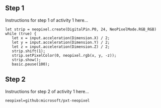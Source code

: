 ## Step 1

Instructions for step 1 of activity 1 here...


```blocks
let strip = neopixel.create(DigitalPin.P0, 24, NeoPixelMode.RGB_RGB)
while (true) {
   let x = input.acceleration(Dimension.X) / 2;
   let y = input.acceleration(Dimension.Y) / 2;
   let z = input.acceleration(Dimension.Z) / 2;
   strip.shift(1);
   strip.setPixelColor(0, neopixel.rgb(x, y, -z));
   strip.show();
   basic.pause(100);

```


## Step 2


Instructions for step 2 of activity 1 here...


```package
neopixel=github:microsoft/pxt-neopixel
```


<script src="https://makecode.com/gh-pages-embed.js"></script><script>makeCodeRender("{{ site.makecode.home_url }}", "{{ site.github.owner_name }}/{{ site.github.repository_name }}");</script>
